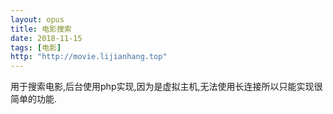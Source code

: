 ```yaml
---
layout: opus
title: 电影搜索
date: 2018-11-15
tags: [电影]
http: "http://movie.lijianhang.top"
---
```

用于搜索电影,后台使用php实现,因为是虚拟主机,无法使用长连接所以只能实现很简单的功能.
